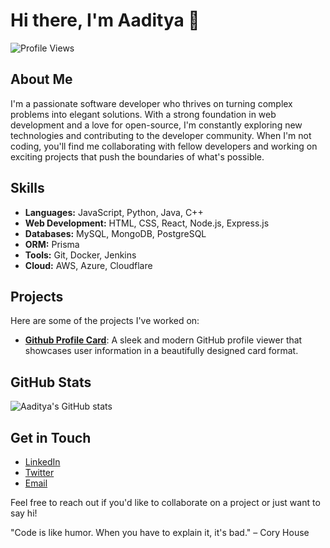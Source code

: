 # Hi there, I'm Aaditya 👋

![Profile Views](https://komarev.com/ghpvc/?username=aaditya2907)

## About Me

I'm a passionate software developer who thrives on turning complex problems into elegant solutions. With a strong foundation in web development and a love for open-source, I'm constantly exploring new technologies and contributing to the developer community. When I'm not coding, you'll find me collaborating with fellow developers and working on exciting projects that push the boundaries of what's possible.

## Skills

- **Languages:** JavaScript, Python, Java, C++
- **Web Development:** HTML, CSS, React, Node.js, Express.js
- **Databases:** MySQL, MongoDB, PostgreSQL
- **ORM:** Prisma
- **Tools:** Git, Docker, Jenkins
- **Cloud:** AWS, Azure, Cloudflare

## Projects

Here are some of the projects I've worked on:

- [**Github Profile Card**](https://github.com/aaditya2907/Github-Profile-Card): A sleek and modern GitHub profile viewer that showcases user information in a beautifully designed card format.

## GitHub Stats

![Aaditya's GitHub stats](https://github-readme-stats.vercel.app/api?username=aaditya2907&show_icons=true&theme=radical)

## Get in Touch

- [LinkedIn](https://www.linkedin.com/in/aaditya2907)
- [Twitter](https://x.com/not__Aaditya)
- [Email](mailto:aaaditya1314@gmail.com)

Feel free to reach out if you'd like to collaborate on a project or just want to say hi!

"Code is like humor. When you have to explain it, it's bad." – Cory House
